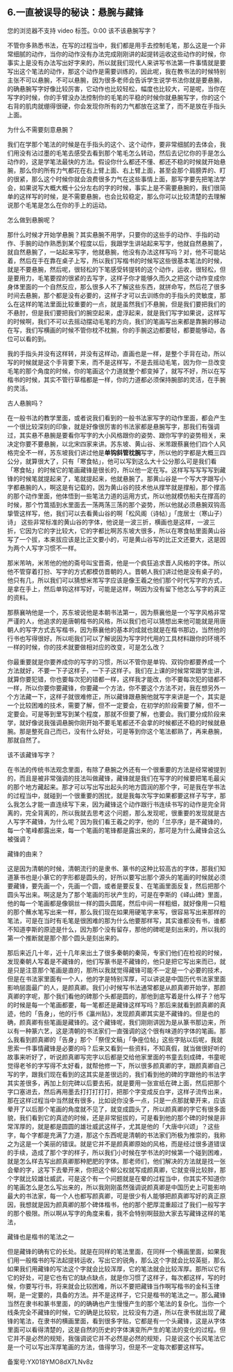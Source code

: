 ## 6.一直被误导的秘诀：悬腕与藏锋
  



您的浏览器不支持 video 标签。0:00
该不该悬腕写字？


不管你多熟悉书法，在写的过程当中，我们都是用手去控制毛笔，那么这是一个非常细腻的动作，当你的动作没有办法完成刚刚讲的起提转运收这些动作的时候，你事实上是没有办法写出好字来的，所以就我们现代人来讲写书法第一件事情就是要写出这个笔法的动作，那这个动作是需要训练的，因此呢，我在教书法的时候特别主张不可以悬腕，不可以悬腕，因为很多老师会告诉学生说学书法你就是要悬腕，的确悬腕写字好像比较厉害，它动作也比较轻松，幅度也比较大，可是呢，当你在写字的时候，你的手臂没办法控制你的毛笔的平稳的时候你就悬腕写字，你的这个右背的肌肉就绷得很硬，你会发现你所有的力气都放在这里了，而不是放在手指头上面。


为什么不需要刻意悬腕？


我们在学那个笔法的时候是在手指头的这个、这个动作，要非常细腻的去体会，我们用没有沾过墨的毛笔去感受去看到那个笔毛怎么转动，然后去记忆你的手是怎么动作的，这是学笔法最快的方法。假设你什么都还不懂、都还不稳的时候就开始悬腕，那么你的所有力气都花在右上臂上面、右上臂上面，甚至会那个肩膀弄的、盯的很紧，那么这个时候你就会浪费很多力气在这些事情上面，那写字要先把笔法学会，如果说写大概大概十公分左右的字的时候，事实上是不需要悬腕的，我们很简单的这样写的时候，是不需要悬腕，也会比较稳定，那么你可以比较清楚的去理解说那个毛笔是怎么在你的手上的运动。


怎么做到悬腕呢？


那什么时候才开始学悬腕？其实悬腕不用学，只要你的这些手的动作、手指的动作、手腕的动作熟悉到某个程度以后，我跟学生讲站起来写字，他就自然悬腕了，就自然悬腕了，一站起来写字，他就悬腕，他没有办法这样写吗？对，他不可能站着，然后在手在靠在桌子上写，所以我们写楷书的时候写这些很基本笔法的时候，就是不要悬腕，然后呢，很轻松的下笔感受转提转的这个动作，运收，很轻松，但是要用力，毛笔要捏的很紧的去写字，这样子你才能够久而久之把这个动作变成你身体里面的一个自然反应，那么很多人不了解这些东西，就拼命写，然后花了很多时间去悬腕，那个都是没有必要的，这样子才可以去训练你的手指头的灵敏度，那么在这样的笔法里面比较重要的一点，就是虽然我们不悬腕，但是我们要把我们的不悬肘，但是我们要把我们的腕空起来，虚浮起来，就是我们写字如果说，这样写的时候啊，我们不可以去摇动摆动毛笔的方向，我们的笔画写出来都是靠腕的移动在写，我们写横画的时候不管你枕不枕腕，你的手腕这边都要轻，都要能够动，各位可以看的到。


我的手指头并没有这样转，并没有这样动，直画也是一样，是整个手背在动，所以写的时候就是这个手背要下来，而不是这样写，不是去摇动毛笔，因为你一旦改变毛笔的那个角度的时候，你的笔画这个力道就整个都变掉了，就写不好，所以在写楷书的时候，其实不管行草楷都是一样，你的力道都必须保持腕部的灵活，在手腕的灵活。


古人悬腕吗？ 


在一般书法的教学里面，或者说我们看到的一般书法家写字的动作里面，都会产生一个很比较深刻的印象，就是好像很厉害的书法家都是悬腕写字，那我们有强调过，其实悬不悬腕是要看你写字的大小风格跟你的姿势、跟你写字的姿势相关，来决定你要不要悬腕，以北宋四家来讲。苏东坡、黄山谷、米芾跟蔡襄他们四个人风格完全不一样，苏东坡我们讲过他是**单钩斜管枕腕**写字，所以他的字都是大概三四公分，就算很大了，只有「寒食帖」，他可以写到这么大十公分那么可是我们看「寒食帖」的时候它的笔画藏锋是很长的，所以他一定在写。这样写写写写写到藏锋的时候笔就提起来了，笔就提起来，他就悬腕了。那黄山谷是一个写大字跟写小字都悬腕的人，啊这是有记载的，因为黄山谷的技术他从撑竿就是撑船，那个撑高的那个动作里面，他体悟到一些笔法力道的运用方式，所以他就模仿船夫在撑高的时候，那个竹篙插到水里面去一荡两荡三荡的那个姿势，所以他就必须悬腕双钩高挚管这样写，他，我们可以去看黄山谷的啊「松风阁（诗帖）」「庞居士（寒山子）诗」 这些非常标准的黄山谷的字体，他说是一波三折，横画也是这样，一波三折，它因为它的字比较大，它的字都比啊苏东坡大很多，所以在寒食帖里面黄山谷写了一个拔，本来拔应该是比正文要小的，可是黄山谷写的比正文还要大，这是因为两个人写字习惯不一样。


那米芾呐，米芾他的他的斋号叫宝晋斋，他是一个疯狂追求晋人风格的字体。所以他不管穿着打扮、写字的方式都模仿晋朝的人。晋朝人我们讲过他是没有桌子的，他只有几，所以我们可以猜想米芾写字应该是像王羲之他们那个时代写字的方式，是拿在手上，然后单钩这样写好，可能是这样，啊因为没有留下他怎么写字的真正的资料。


那蔡襄呐他是一个，苏东坡说他是本朝书法第一，因为蔡襄他是一个写字风格非常严谨的人，他追求的是唐朝楷书的风格，所以我们也可以猜想出来他可能就是用唐朝人的写字方式去写楷书，因为蔡襄他的基本的成就也就是在楷书那边，当然他的行书也写得很好。所以呃我们可以了解说因为写字时代用的工具材料跟你的环境不一样的时候，你的技术就要做相对应的改变，可是怎么改？


你最重要就是你要养成你的写字的习惯，所以不管你是单钩、双钩你都要养成一个方法就好，不要一下子这样子，一下子这样子。我们在上课的时候常常跟学生讲，就算你要犯错，你也要每次犯的错都一样，这样我才能改，你不要每次犯的错都不一样，所以你要你要藏锋，你要藏一个方法，你不要这个方法不对，我在想另外一个方法藏一下，这样子就很难修正，所以藏锋跟悬腕他就写字来讲是一个，其实是一个比较困难的技术，需要了解，但不一定要会，在初学的阶段需要了解，但不一定要会。可是等到里写到某个程度，那就不但要了解，也要会。我们要分成阶段来学，就好像说我强调悬腕你刚开始不要毛笔都还不会拿的时候都还不稳的时候就悬腕。那是整死自己而已，没有什么好处，可是等到你这个笔法都熟了，再来悬腕，那就自然了。


该不该藏锋写字？


在书法的传统书法观念里面，有除了悬腕之外还有一个很重要的方法是经常被提到的，而且是被非常强调的技法叫做藏锋，藏锋就是我们在写字的时候要把笔毛最尖的那个地方藏起来。那才可以写出写出起头的地方圆润的那个字，可是我在学书法的过程当中，就碰到一个很重要的困扰，就是我每次写字如果都要这样子写字，那么我怎么才能一直连续写下来，因为藏锋这个动作跟行书连续书写的动作是完全背离的，完全背离的，所以我就去思考这个问题，那么发现呢，很重要的发现就是古人写字不藏锋，为什么呢？因为我们看王羲之的字，他的「兰亭序」是不藏锋的，每一个笔峰都露出来，每一个笔画的笔锋都是露出来的，那可是为什么藏锋会这么被强调？


藏锋的由来？


这是因为清朝的时候，清朝流行的是隶书、篆书的这种比较高古的字体，那我们知道篆书也是小篆它的字形都是圆头的，好所以要写出那个源头的笔画的时候就必须要藏锋，要先画一个，先画一个圆，或者是要反复、在笔画里面反复，然后把那个圆头写出来。啊这是为了那个笔画的形状产生的，可是在李斯的《峄山碑》里面，他的每一个笔画都是像钢丝一样的圆头圆尾，然后中间一样粗细，就好像用一只粗的那个蘸水笔写出来一样，那么我们现在如果用硬笔字来写，很容易写出来那样的笔法，可是在当时有毛笔是很困难的那为什么他要那样写，其实谁都没有书，谁都不知道李斯的原迹是什么，因为那个没有留存，那他的碑呢是刻出来的，所以我的第一个推断就是那个那个圆头是刻出来的。


那后来近几十年，近十几年来出土了很多秦朝的秦简，专家们他们在检视的时候，发现秦朝人写着是不藏锋的，他们写篆书是不藏锋的，他只是把它写出来而已，就是只是注意那个笔画是直的，那所以我就觉得藏锋可能不一定是一个必要的技术，但是在书法家里面有一个人，他的字是特别浑厚，可以讲说是中国历代书法家里面影响层面最广的人，是颜真卿。我们小时候写书法通常都是从颜真卿开始学，那颜真卿的字呢，那个我们看他的碑那个头都是圆的，那他到底写着是什么样子？他写的时候是每一个笔画都要，每一笔都还是藏锋这样写吗？那后来就看到颜真卿的真迹，他的「告身」，他的行书《瀛州贴》，发现颜真卿其实是不藏锋的。但是也的确，颜真卿有些笔画是藏锋的。这个藏锋呢，我们刚刚讲因为是从篆书那边来，所以有一种篆六艺，这是清朝的书法家们一直强调的这个很有味道的字体的笔画。那么我看到颜真卿的「告身」那个「祭侄文稿」「争座位帖」这些字贴以后呢，我就思索一件事情藏锋是必要的吗？后来又看到一些资料，不知真假，就当做很好听的故事来听好了，听说颜真卿写完字以后都是交给他家里面的书童去刻成碑，书童呢觉得老爷的字写得不太好看，就帮他修一下，所以很多颜真卿的字，跟颜真卿自己写的字，跟我们现在看到的这其实是差很远的，我们看到他的碑的字跟他的书法字其实差很多，再加上刻完碑以后要去拓，就是要用一张宣纸在碑上面，然后把那个字口塞进去，然后再用墨去打打打打打，把那个字变成反白字，这样子流传出来，那在这样过程当中当然就有很多，比如说你没多一点，只是一点那就晕开来，应该晕开了以后那个笔画的角度就不见了，就变成圆头了，所以颜真卿的字它有很多面貌，我们看到它的真迹的时候，还是非常挺拔的，可是看到他的那个碑的时候是非常浑厚的，就是都是圆圆的雄壮威武这样子，尤其是他的「大唐中兴颂」？这些字，每个字都是充满了力道，那这个东西呢是清朝的书法家们所极为推崇的，我称之为这是一个美丽的错误。就是它并不是颜真卿原始的风格，而是经过很多道错误的手续，造成了那个字的样子，所以我们小时候在学书法的时候第一个碰到困难，就是怎么样去写出颜真卿那种肥肥的字体。那老师们，他们解决的方法就是找一张会晕的字，这写下去晕开来，你把这个柳公权就写成颜真卿，它就变得比较胖，那个字就比较雄壮威武，可是这个有一个问题就是在晕的过程当中，你其实不知道你的笔画怎么是怎么写出来的，所以我刚刚虽然强调说颜真卿是中国历史上可能影响最大的书法家，每一个人也都写颜真卿，可是很少有人能够把颜真卿写好的真正原因，我想就是因为颜真卿的那个碑体楷书，他的那个肥厚混重超过了我们一般写字的那个极限。所以啊从写字的角度来看，我不会特别啊鼓励大家去写藏锋这样的笔法， 


藏锋也是楷书的笔法之一


但是藏锋的确有它的长处。就是在同样的笔法里面，在同样一个横画里面，如果我们用一般楷书的写法起提转运收，写出它的锐角，那么这个字就会比较英挺，那么如果我们用藏锋的写法这个字就会比较浑厚，它的笔法就会比较浑厚。那所以它有它的好处，可是它也有它的缺点缺点，就是你习惯了这样子，每次都这样，写的时候，你要写行书，将来就会比较困难，所以不要把藏锋当作啊写楷书的金科玉律啊，是一定要的，具备的方法。并不是这样子，它只是楷书的笔法之一。那么藏锋当然在隶书和篆书里面，的的确确也产生慢慢产生的那个笔法的复杂化。当你一个线条完全不藏锋的时候，它的确是比较软，比较没有力道，所以在隶书就出现了藏锋的笔法，在隶书的横画里面，看到很多字贴，它都是有一个头藏锋，这是从字体里面可以看得清楚的，这是自然的历史的字体演变所产生的笔法的变化的过程。但它并不是必然的规矩，我强调说它并不必然是必然的规矩，只是说这个长风笔法它是一个可以写出浑厚笔画的方法，值得学习，但是不一定每次都要这样写。


备案号:YX018YMO8dX7LNv8z


